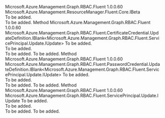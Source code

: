 <Type Name="IWithCredentialBeta" FullName="Microsoft.Azure.Management.Graph.RBAC.Fluent.ServicePrincipal.Update.IWithCredentialBeta">
  <TypeSignature Language="C#" Value="public interface IWithCredentialBeta : Microsoft.Azure.Management.ResourceManager.Fluent.Core.IBeta" />
  <TypeSignature Language="ILAsm" Value=".class public interface auto ansi abstract IWithCredentialBeta implements class Microsoft.Azure.Management.ResourceManager.Fluent.Core.IBeta" />
  <TypeSignature Language="DocId" Value="T:Microsoft.Azure.Management.Graph.RBAC.Fluent.ServicePrincipal.Update.IWithCredentialBeta" />
  <TypeSignature Language="VB.NET" Value="Public Interface IWithCredentialBeta&#xA;Implements IBeta" />
  <TypeSignature Language="F#" Value="type IWithCredentialBeta = interface&#xA;    interface IBeta" />
  <AssemblyInfo>
    <AssemblyName>Microsoft.Azure.Management.Graph.RBAC.Fluent</AssemblyName>
    <AssemblyVersion>1.0.0.60</AssemblyVersion>
  </AssemblyInfo>
  <Interfaces>
    <Interface>
      <InterfaceName>Microsoft.Azure.Management.ResourceManager.Fluent.Core.IBeta</InterfaceName>
    </Interface>
  </Interfaces>
  <Docs>
    <summary>To be added.</summary>
    <remarks>To be added.</remarks>
  </Docs>
  <Members>
    <Member MemberName="DefineCertificateCredential">
      <MemberSignature Language="C#" Value="public Microsoft.Azure.Management.Graph.RBAC.Fluent.CertificateCredential.UpdateDefinition.IBlank&lt;Microsoft.Azure.Management.Graph.RBAC.Fluent.ServicePrincipal.Update.IUpdate&gt; DefineCertificateCredential (string name);" />
      <MemberSignature Language="ILAsm" Value=".method public hidebysig newslot virtual instance class Microsoft.Azure.Management.Graph.RBAC.Fluent.CertificateCredential.UpdateDefinition.IBlank`1&lt;class Microsoft.Azure.Management.Graph.RBAC.Fluent.ServicePrincipal.Update.IUpdate&gt; DefineCertificateCredential(string name) cil managed" />
      <MemberSignature Language="DocId" Value="M:Microsoft.Azure.Management.Graph.RBAC.Fluent.ServicePrincipal.Update.IWithCredentialBeta.DefineCertificateCredential(System.String)" />
      <MemberSignature Language="VB.NET" Value="Public Function DefineCertificateCredential (name As String) As IBlank(Of IUpdate)" />
      <MemberSignature Language="F#" Value="abstract member DefineCertificateCredential : string -&gt; Microsoft.Azure.Management.Graph.RBAC.Fluent.CertificateCredential.UpdateDefinition.IBlank&lt;Microsoft.Azure.Management.Graph.RBAC.Fluent.ServicePrincipal.Update.IUpdate&gt;" Usage="iWithCredentialBeta.DefineCertificateCredential name" />
      <MemberType>Method</MemberType>
      <AssemblyInfo>
        <AssemblyName>Microsoft.Azure.Management.Graph.RBAC.Fluent</AssemblyName>
        <AssemblyVersion>1.0.0.60</AssemblyVersion>
      </AssemblyInfo>
      <ReturnValue>
        <ReturnType>Microsoft.Azure.Management.Graph.RBAC.Fluent.CertificateCredential.UpdateDefinition.IBlank&lt;Microsoft.Azure.Management.Graph.RBAC.Fluent.ServicePrincipal.Update.IUpdate&gt;</ReturnType>
      </ReturnValue>
      <Parameters>
        <Parameter Name="name" Type="System.String" />
      </Parameters>
      <Docs>
        <param name="name">To be added.</param>
        <summary>To be added.</summary>
        <returns>To be added.</returns>
        <remarks>To be added.</remarks>
      </Docs>
    </Member>
    <Member MemberName="DefinePasswordCredential">
      <MemberSignature Language="C#" Value="public Microsoft.Azure.Management.Graph.RBAC.Fluent.PasswordCredential.UpdateDefinition.IBlank&lt;Microsoft.Azure.Management.Graph.RBAC.Fluent.ServicePrincipal.Update.IUpdate&gt; DefinePasswordCredential (string name);" />
      <MemberSignature Language="ILAsm" Value=".method public hidebysig newslot virtual instance class Microsoft.Azure.Management.Graph.RBAC.Fluent.PasswordCredential.UpdateDefinition.IBlank`1&lt;class Microsoft.Azure.Management.Graph.RBAC.Fluent.ServicePrincipal.Update.IUpdate&gt; DefinePasswordCredential(string name) cil managed" />
      <MemberSignature Language="DocId" Value="M:Microsoft.Azure.Management.Graph.RBAC.Fluent.ServicePrincipal.Update.IWithCredentialBeta.DefinePasswordCredential(System.String)" />
      <MemberSignature Language="VB.NET" Value="Public Function DefinePasswordCredential (name As String) As IBlank(Of IUpdate)" />
      <MemberSignature Language="F#" Value="abstract member DefinePasswordCredential : string -&gt; Microsoft.Azure.Management.Graph.RBAC.Fluent.PasswordCredential.UpdateDefinition.IBlank&lt;Microsoft.Azure.Management.Graph.RBAC.Fluent.ServicePrincipal.Update.IUpdate&gt;" Usage="iWithCredentialBeta.DefinePasswordCredential name" />
      <MemberType>Method</MemberType>
      <AssemblyInfo>
        <AssemblyName>Microsoft.Azure.Management.Graph.RBAC.Fluent</AssemblyName>
        <AssemblyVersion>1.0.0.60</AssemblyVersion>
      </AssemblyInfo>
      <ReturnValue>
        <ReturnType>Microsoft.Azure.Management.Graph.RBAC.Fluent.PasswordCredential.UpdateDefinition.IBlank&lt;Microsoft.Azure.Management.Graph.RBAC.Fluent.ServicePrincipal.Update.IUpdate&gt;</ReturnType>
      </ReturnValue>
      <Parameters>
        <Parameter Name="name" Type="System.String" />
      </Parameters>
      <Docs>
        <param name="name">To be added.</param>
        <summary>To be added.</summary>
        <returns>To be added.</returns>
        <remarks>To be added.</remarks>
      </Docs>
    </Member>
    <Member MemberName="WithoutCredential">
      <MemberSignature Language="C#" Value="public Microsoft.Azure.Management.Graph.RBAC.Fluent.ServicePrincipal.Update.IUpdate WithoutCredential (string name);" />
      <MemberSignature Language="ILAsm" Value=".method public hidebysig newslot virtual instance class Microsoft.Azure.Management.Graph.RBAC.Fluent.ServicePrincipal.Update.IUpdate WithoutCredential(string name) cil managed" />
      <MemberSignature Language="DocId" Value="M:Microsoft.Azure.Management.Graph.RBAC.Fluent.ServicePrincipal.Update.IWithCredentialBeta.WithoutCredential(System.String)" />
      <MemberSignature Language="VB.NET" Value="Public Function WithoutCredential (name As String) As IUpdate" />
      <MemberSignature Language="F#" Value="abstract member WithoutCredential : string -&gt; Microsoft.Azure.Management.Graph.RBAC.Fluent.ServicePrincipal.Update.IUpdate" Usage="iWithCredentialBeta.WithoutCredential name" />
      <MemberType>Method</MemberType>
      <AssemblyInfo>
        <AssemblyName>Microsoft.Azure.Management.Graph.RBAC.Fluent</AssemblyName>
        <AssemblyVersion>1.0.0.60</AssemblyVersion>
      </AssemblyInfo>
      <ReturnValue>
        <ReturnType>Microsoft.Azure.Management.Graph.RBAC.Fluent.ServicePrincipal.Update.IUpdate</ReturnType>
      </ReturnValue>
      <Parameters>
        <Parameter Name="name" Type="System.String" />
      </Parameters>
      <Docs>
        <param name="name">To be added.</param>
        <summary>To be added.</summary>
        <returns>To be added.</returns>
        <remarks>To be added.</remarks>
      </Docs>
    </Member>
  </Members>
</Type>